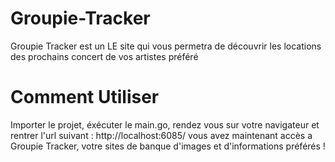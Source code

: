 # Groupie-Tracker
Groupie Tracker est un LE site qui vous permetra de découvrir les locations des prochains concert de vos artistes préféré

# Comment Utiliser

Importer le projet,
éxécuter le main.go,
rendez vous sur votre navigateur et rentrer l'url suivant : http://localhost:6085/
vous avez maintenant accès a Groupie Tracker, votre sites de banque d'images et d'informations préférés !

